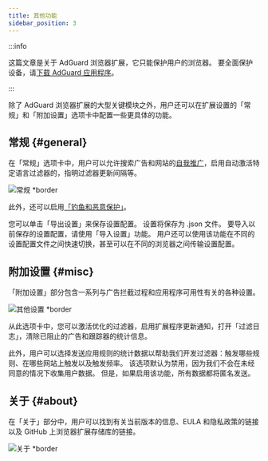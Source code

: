 ```yaml
---
title: 其他功能
sidebar_position: 3
---
```


:::info

这篇文章是关于 AdGuard 浏览器扩展，它只能保护用户的浏览器。 要全面保护设备，请[下载 AdGuard 应用程序](https://agrd.io/download-kb-adblock)。

:::

除了 AdGuard 浏览器扩展的大型关键模块之外，用户还可以在扩展设置的「常规」和「附加设置」选项卡中配置一些更具体的功能。

## 常规 {#general}

在「常规」选项卡中，用户可以允许搜索广告和网站的[自我推广](/general/ad-filtering/search-ads)，启用自动激活特定语言过滤器的，指明过滤器更新间隔等。

![常规 \*border](https://cdn.adtidy.org/content/Kb/ad_blocker/browser_extension/ad_blocker_browser_extension_general.png)

此外，还可以启用[「钓鱼和恶意保护」](/general/browsing-security)。

您可以单击「导出设置」来保存设置配置。 设置将保存为 .json 文件。 要导入以前保存的设置配置，请使用「导入设置」功能。 用户还可以使用该功能在不同的设置配置文件之间快速切换，甚至可以在不同的浏览器之间传输设置配置。

## 附加设置 {#misc}

「附加设置」部分包含一系列与广告拦截过程和应用程序可用性有关的各种设置。

![其他设置 \*border](https://cdn.adtidy.org/content/Kb/ad_blocker/browser_extension/ad_blocker_browser_extension_additional_settings.png)

从此选项卡中，您可以激活优化的过滤器，启用扩展程序更新通知，打开「过滤日志」，清除已阻止的广告和跟踪器的统计信息。

此外，用户可以选择发送应用规则的统计数据以帮助我们开发过滤器：触发哪些规则、在哪些网站上触发以及触发频率。 该选项默认为禁用，因为我们不会在未经同意的情况下收集用户数据。 但是，如果启用该功能，所有数据都将匿名发送。

## 关于 {#about}

在「关于」部分中，用户可以找到有关当前版本的信息、EULA 和隐私政策的链接以及 GitHub 上浏览器扩展存储库的链接。

![关于 \*border](https://cdn.adtidy.org/content/Kb/ad_blocker/browser_extension/ad_blocker_browser_extension_about.png)
